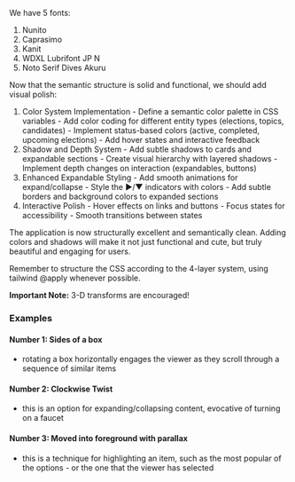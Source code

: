 We have 5 fonts:

1. Nunito
2. Caprasimo
3. Kanit
4. WDXL Lubrifont JP N
5. Noto Serif Dives Akuru



Now that the semantic structure is solid and functional, we should add visual polish:

  1. Color System Implementation
    - Define a semantic color palette in CSS variables
    - Add color coding for different entity types (elections, topics, candidates)
    - Implement status-based colors (active, completed, upcoming elections)
    - Add hover states and interactive feedback
  2. Shadow and Depth System
    - Add subtle shadows to cards and expandable sections
    - Create visual hierarchy with layered shadows
    - Implement depth changes on interaction (expandables, buttons)
  3. Enhanced Expandable Styling
    - Add smooth animations for expand/collapse
    - Style the ▶/▼ indicators with colors
    - Add subtle borders and background colors to expanded sections
  4. Interactive Polish
    - Hover effects on links and buttons
    - Focus states for accessibility
    - Smooth transitions between states

The application is now structurally excellent and semantically clean. Adding colors and 
shadows will make it not just functional and cute, but truly beautiful and engaging for 
users.

Remember to structure the CSS according to the 4-layer system, using tailwind @apply whenever possible.

**Important Note:**
3-D transforms are encouraged!

### Examples

#### Number 1: Sides of a box
- rotating a box horizontally engages the viewer as they scroll through a sequence of similar items

#### Number 2: Clockwise Twist
- this is an option for expanding/collapsing content, evocative of turning on a faucet

#### Number 3: Moved into foreground with parallax
- this is a technique for highlighting an item, such as the most popular of the options - or the one that the viewer has selected

